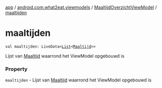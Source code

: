 [app](../../index.md) / [android.com.what2eat.viewmodels](../index.md) / [MaaltijdOverzichtViewModel](index.md) / [maaltijden](./maaltijden.md)

# maaltijden

`val maaltijden: LiveData<`[`List`](https://kotlinlang.org/api/latest/jvm/stdlib/kotlin.collections/-list/index.html)`<`[`Maaltijd`](../../android.com.what2eat.model/-maaltijd/index.md)`>>`

Lijst van [Maaltijd](../../android.com.what2eat.model/-maaltijd/index.md) waarrond het ViewModel opgebouwd is

### Property

`maaltijden` - Lijst van [Maaltijd](../../android.com.what2eat.model/-maaltijd/index.md) waarrond het ViewModel opgebouwd is